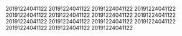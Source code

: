 20191224041122
20191224041122
20191224041122
20191224041122
20191224041122
20191224041122
20191224041122
20191224041122
20191224041122
20191224041122
20191224041122
20191224041122
20191224041122
20191224041122
20191224041122
